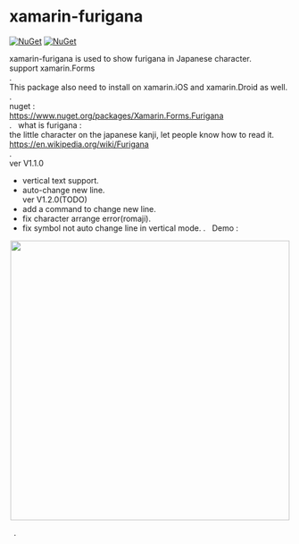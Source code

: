 # xamarin-furigana  

[![NuGet](https://img.shields.io/nuget/v/Xamarin.Forms.Furigana.svg)](https://www.nuget.org/packages/Xamarin.Forms.Furigana)
[![NuGet](https://img.shields.io/nuget/dt/Xamarin.Forms.Furigana.svg)](https://www.nuget.org/packages/Xamarin.Forms.Furigana)


xamarin-furigana is used to show furigana in Japanese character.   
support xamarin.Forms   
.   
This package also need to install on xamarin.iOS and xamarin.Droid as well.   
.   
nuget :   
https://www.nuget.org/packages/Xamarin.Forms.Furigana   
.   
what is furigana :   
the little character on the japanese kanji, let people know how to read it.   
https://en.wikipedia.org/wiki/Furigana   
.   
ver V1.1.0   
 - vertical text support.   
 - auto-change new line.   
ver V1.2.0(TODO)   
 - add a command to change new line.   
 - fix character arrange error(romaji).
 - fix symbol not auto change line in vertical mode.
.   
Demo :   
<p align="center">
<img height="500" src="https://raw.githubusercontent.com/andy840119-Xamarin/xamarin-furigana/master/image/furigana.png" />
</p>  
.   
